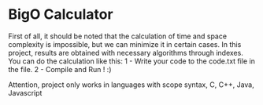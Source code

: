 # BigO Calculator
First of all, it should be noted that the calculation of time and space complexity is impossible, but we can minimize it in certain cases. In this project, results are obtained with necessary algorithms through indexes. You can do the calculation like this:
1 - Write your code to the code.txt file in the file.
2 - Compile and Run ! :)


Attention, 
project only works in languages ​​with scope syntax, C, C++, Java, Javascript

